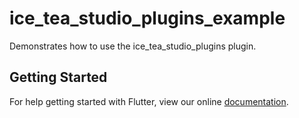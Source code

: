 # ice_tea_studio_plugins_example

Demonstrates how to use the ice_tea_studio_plugins plugin.

## Getting Started

For help getting started with Flutter, view our online
[documentation](https://flutter.io/).

